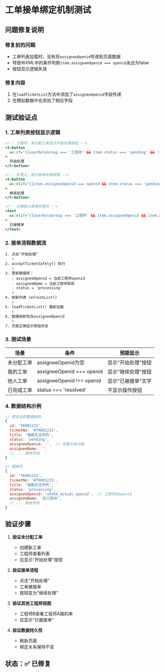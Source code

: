 # 工单接单绑定机制测试

## 问题修复说明

### 修复前的问题
- 工单列表加载时，没有将`assigneeOpenid`传递到页面数据
- 导致WXML中的条件判断`item.assigneeOpenid === openid`永远为false
- 按钮显示逻辑失效

### 修复内容
1. 在`loadTicketList`方法中添加了`assigneeOpenid`字段传递
2. 在模拟数据中也添加了相应字段

## 测试验证点

### 1. 工单列表按钮显示逻辑
```xml
<!-- 工程师：未分配工单显示开始处理按钮 -->
<t-button 
  wx:if="{{userRoleGroup === '工程师' && item.status === 'pending' && !item.assigneeOpenid}}"
>
  开始处理
</t-button>

<!-- 负责人：显示继续处理按钮 -->
<t-button 
  wx:elif="{{item.assigneeOpenid === openid && item.status === 'pending'}}"
>
  继续处理
</t-button>

<!-- 已被他人接单的提示 -->
<text 
  wx:elif="{{userRoleGroup === '工程师' && item.assigneeOpenid && item.assigneeOpenid !== openid}}"
>
  已被接单
</text>
```

### 2. 接单流程数据流
```
1. 点击"开始处理" 
   ↓
2. acceptTicketSafely() 执行
   ↓
3. 更新数据库：
   - assigneeOpenid = 当前工程师openid
   - assigneeName = 当前工程师昵称
   - status = 'processing'
   ↓
4. 刷新列表 refreshList()
   ↓
5. loadTicketList() 重新加载
   ↓
6. 数据映射包含assigneeOpenid
   ↓
7. 页面正确显示按钮状态
```

### 3. 测试场景

| 场景 | 条件 | 预期显示 |
|------|------|----------|
| 未分配工单 | assigneeOpenid为空 | 显示"开始处理"按钮 |
| 我的工单 | assigneeOpenid === openid | 显示"继续处理"按钮 |
| 他人工单 | assigneeOpenid !== openid | 显示"已被接单"文字 |
| 已完成工单 | status === 'resolved' | 不显示操作按钮 |

### 4. 数据结构示例

```javascript
// 修复后的数据结构
{
  id: 'TK001215',
  ticketNo: '#TK001215',
  title: '电脑无法开机',
  status: 'pending',
  assigneeOpenid: '',  // 空表示未分配
  assigneeName: '',
  // ... 其他字段
}

// 接单后
{
  id: 'TK001215',
  ticketNo: '#TK001215',
  title: '电脑无法开机',
  status: 'processing',
  assigneeOpenid: 'oXXXX_actual_openid',  // 工程师的openid
  assigneeName: '张工程师',
  // ... 其他字段
}
```

## 验证步骤

1. **验证未分配工单**
   - 创建新工单
   - 工程师查看列表
   - 应显示"开始处理"按钮

2. **验证接单流程**
   - 点击"开始处理"
   - 工单被接单
   - 按钮变为"继续处理"

3. **验证其他工程师视图**
   - 工程师B查看工程师A接的单
   - 应显示"已被接单"

4. **验证数据持久性**
   - 刷新页面
   - 绑定关系保持不变

## 状态：✅ 已修复